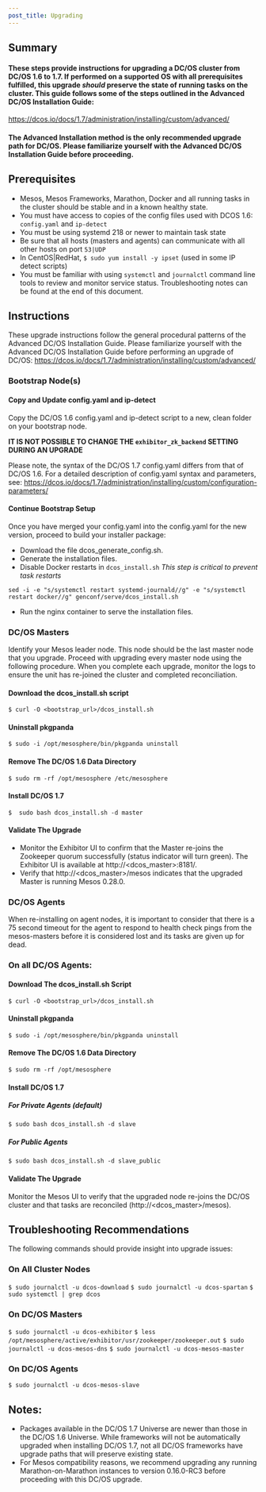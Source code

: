 ```yaml
---
post_title: Upgrading
---
```


## Summary

#### These steps provide instructions for upgrading a DC/OS cluster from DC/OS 1.6 to 1.7.  If performed on a supported OS with all prerequisites fulfilled, this upgrade _should_ preserve the state of running tasks on the cluster.  This guide follows some of the steps outlined in the Advanced DC/OS Installation Guide:
https://dcos.io/docs/1.7/administration/installing/custom/advanced/

#### The Advanced Installation method is the only recommended upgrade path for DC/OS.  Please familiarize yourself with the Advanced DC/OS Installation Guide before proceeding.

## Prerequisites

- Mesos, Mesos Frameworks, Marathon, Docker and all running tasks in the cluster should be stable and in a known healthy state.
-  You must have access to copies of the config files used with DCOS 1.6: `config.yaml` and `ip-detect`
- You must be using systemd 218 or newer to maintain task state
- Be sure that all hosts (masters and agents) can communicate with all other hosts on port `53|UDP`
- In CentOS|RedHat, `$ sudo yum install -y ipset` (used in some IP detect scripts)
- You must be familiar with using `systemctl` and `journalctl` command line tools to review and monitor service status. Troubleshooting notes can be found at the end of this document.

## Instructions

These upgrade instructions follow the general procedural patterns of the Advanced DC/OS Installation Guide.  Please familiarize yourself with the Advanced DC/OS Installation Guide before performing an upgrade of DC/OS:
https://dcos.io/docs/1.7/administration/installing/custom/advanced/

### Bootstrap Node(s)

#### Copy and Update config.yaml and ip-detect

Copy the DC/OS 1.6 config.yaml and ip-detect script to a new, clean folder on your bootstrap node. 

**IT IS NOT POSSIBLE TO CHANGE THE `exhibitor_zk_backend` SETTING DURING AN UPGRADE**

Please note, the syntax of the DC/OS 1.7 config.yaml differs from that of DC/OS 1.6.  For a detailed description of config.yaml syntax and parameters, see:
https://dcos.io/docs/1.7/administration/installing/custom/configuration-parameters/

#### Continue Bootstrap Setup

Once you have merged your config.yaml into the config.yaml for the new version, proceed to build your installer package:

- Download the file dcos_generate_config.sh.
- Generate the installation files.
- Disable Docker restarts in `dcos_install.sh` *This step is critical to prevent task restarts*

```
sed -i -e "s/systemctl restart systemd-journald//g" -e "s/systemctl restart docker//g" genconf/serve/dcos_install.sh
```

- Run the nginx container to serve the installation files.

### DC/OS Masters

Identify your Mesos leader node. This node should be the last master node that you upgrade. Proceed with upgrading every master node using the following procedure. When you complete each upgrade, monitor the logs to ensure the unit has re-joined the cluster and completed reconciliation.

#### Download the dcos_install.sh script

```
$ curl -O <bootstrap_url>/dcos_install.sh
```

#### Uninstall pkgpanda

```
$ sudo -i /opt/mesosphere/bin/pkgpanda uninstall 
```

#### Remove The DC/OS 1.6 Data Directory

```
$ sudo rm -rf /opt/mesosphere /etc/mesosphere
```

#### Install DC/OS 1.7

```
$  sudo bash dcos_install.sh -d master
```

#### Validate The Upgrade

- Monitor the Exhibitor UI to confirm that the Master re-joins the Zookeeper quorum successfully (status indicator will turn green).  The Exhibitor UI is available at http://<dcos_master>:8181/.
- Verify that  http://<dcos_master>/mesos indicates that the upgraded Master is running Mesos 0.28.0.

### DC/OS Agents

When re-installing on agent nodes, it is important to consider that there is a 75 second timeout for the agent to respond to health check pings from the mesos-masters before it is considered lost and its tasks are given up for dead.

### On all DC/OS Agents:

#### Download The dcos_install.sh Script

```
$ curl -O <bootstrap_url>/dcos_install.sh
```

#### Uninstall pkgpanda

```
$ sudo -i /opt/mesosphere/bin/pkgpanda uninstall 
```

#### Remove The DC/OS 1.6 Data Directory

```
$ sudo rm -rf /opt/mesosphere
```

#### Install DC/OS 1.7

##### For Private Agents (default)

```
$ sudo bash dcos_install.sh -d slave
```

##### For Public Agents

```
$ sudo bash dcos_install.sh -d slave_public
```

#### Validate The Upgrade

Monitor the Mesos UI to verify that the upgraded node re-joins the DC/OS cluster and that tasks are reconciled (http://<dcos_master>/mesos).

## Troubleshooting Recommendations

The following commands should provide insight into upgrade issues:

### On All Cluster Nodes

`$ sudo journalctl -u dcos-download`
`$ sudo journalctl -u dcos-spartan`
`$ sudo systemctl | grep dcos`

### On DC/OS Masters

`$ sudo journalctl -u dcos-exhibitor`
`$ less  /opt/mesosphere/active/exhibitor/usr/zookeeper/zookeeper.out`
`$ sudo journalctl -u dcos-mesos-dns`
`$ sudo journalctl -u dcos-mesos-master`

### On DC/OS Agents

`$ sudo journalctl -u dcos-mesos-slave`

## Notes:

- Packages available in the DC/OS 1.7 Universe are newer than those in the DC/OS 1.6 Universe.  While frameworks will not be automatically upgraded when installing DC/OS 1.7, not all DC/OS frameworks have upgrade paths that will preserve existing state.
- For Mesos compatibility reasons, we recommend upgrading any running Marathon-on-Marathon instances to version 0.16.0-RC3 before proceeding with this DC/OS upgrade.

